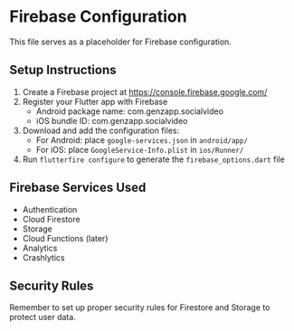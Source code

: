# Firebase Configuration

This file serves as a placeholder for Firebase configuration. 

## Setup Instructions

1. Create a Firebase project at https://console.firebase.google.com/
2. Register your Flutter app with Firebase
   - Android package name: com.genzapp.socialvideo
   - iOS bundle ID: com.genzapp.socialvideo
3. Download and add the configuration files:
   - For Android: place `google-services.json` in `android/app/`
   - For iOS: place `GoogleService-Info.plist` in `ios/Runner/`
4. Run `flutterfire configure` to generate the `firebase_options.dart` file

## Firebase Services Used
- Authentication
- Cloud Firestore
- Storage
- Cloud Functions (later)
- Analytics
- Crashlytics

## Security Rules
Remember to set up proper security rules for Firestore and Storage to protect user data.
